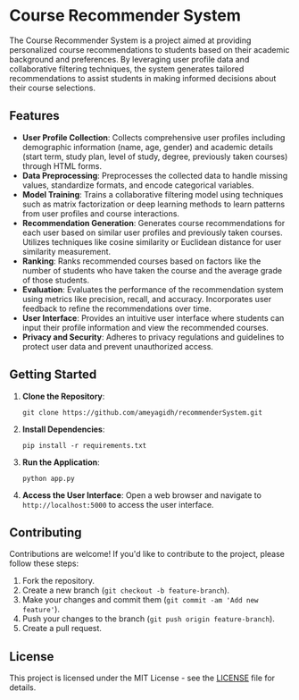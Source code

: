 # Course Recommender System

The Course Recommender System is a project aimed at providing personalized course recommendations to students based on their academic background and preferences. By leveraging user profile data and collaborative filtering techniques, the system generates tailored recommendations to assist students in making informed decisions about their course selections.

## Features

- **User Profile Collection**: Collects comprehensive user profiles including demographic information (name, age, gender) and academic details (start term, study plan, level of study, degree, previously taken courses) through HTML forms.
- **Data Preprocessing**: Preprocesses the collected data to handle missing values, standardize formats, and encode categorical variables.
- **Model Training**: Trains a collaborative filtering model using techniques such as matrix factorization or deep learning methods to learn patterns from user profiles and course interactions.
- **Recommendation Generation**: Generates course recommendations for each user based on similar user profiles and previously taken courses. Utilizes techniques like cosine similarity or Euclidean distance for user similarity measurement.
- **Ranking**: Ranks recommended courses based on factors like the number of students who have taken the course and the average grade of those students.
- **Evaluation**: Evaluates the performance of the recommendation system using metrics like precision, recall, and accuracy. Incorporates user feedback to refine the recommendations over time.
- **User Interface**: Provides an intuitive user interface where students can input their profile information and view the recommended courses.
- **Privacy and Security**: Adheres to privacy regulations and guidelines to protect user data and prevent unauthorized access.

## Getting Started

1. **Clone the Repository**:
   ```
   git clone https://github.com/ameyagidh/recommenderSystem.git
   ```

2. **Install Dependencies**:
   ```
   pip install -r requirements.txt
   ```

3. **Run the Application**:
   ```
   python app.py
   ```

4. **Access the User Interface**:
   Open a web browser and navigate to `http://localhost:5000` to access the user interface.

## Contributing

Contributions are welcome! If you'd like to contribute to the project, please follow these steps:

1. Fork the repository.
2. Create a new branch (`git checkout -b feature-branch`).
3. Make your changes and commit them (`git commit -am 'Add new feature'`).
4. Push your changes to the branch (`git push origin feature-branch`).
5. Create a pull request.

## License

This project is licensed under the MIT License - see the [LICENSE](LICENSE) file for details.
